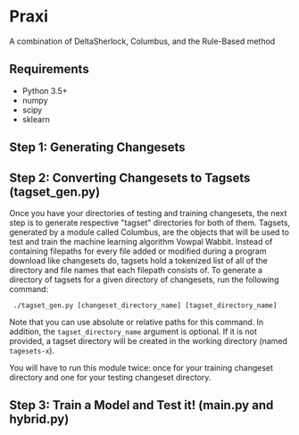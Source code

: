 # Praxi
A combination of DeltaSherlock, Columbus, and the Rule-Based method

## Requirements
* Python 3.5+
* numpy
* scipy
* sklearn

## Step 1: Generating Changesets

## Step 2: Converting Changesets to Tagsets (tagset_gen.py)
Once you have your directories of testing and training changesets, the next step is to generate respective "tagset" directories for both of them. Tagsets, generated by a module called Columbus, are the objects that will be used to test and train the machine learning algorithm Vowpal Wabbit. Instead of containing filepaths for every file added or modified during a program download like changesets do, tagsets hold a tokenized list of all of the directory and file names that each filepath consists of. To generate a directory of tagsets for a given directory of changesets, run the following command:

` ./tagset_gen.py [changeset_directory_name] [tagset_directory_name]`

Note that you can use absolute or relative paths for this command. In addition, the `tagset_directory_name` argument is optional. If it is not provided, a tagset directory will be created in the working directory (named `tagesets-x`). 

You will have to run this module twice: once for your training changeset directory and one for your testing changeset directory.

## Step 3: Train a Model and Test it! (main.py and hybrid.py)


